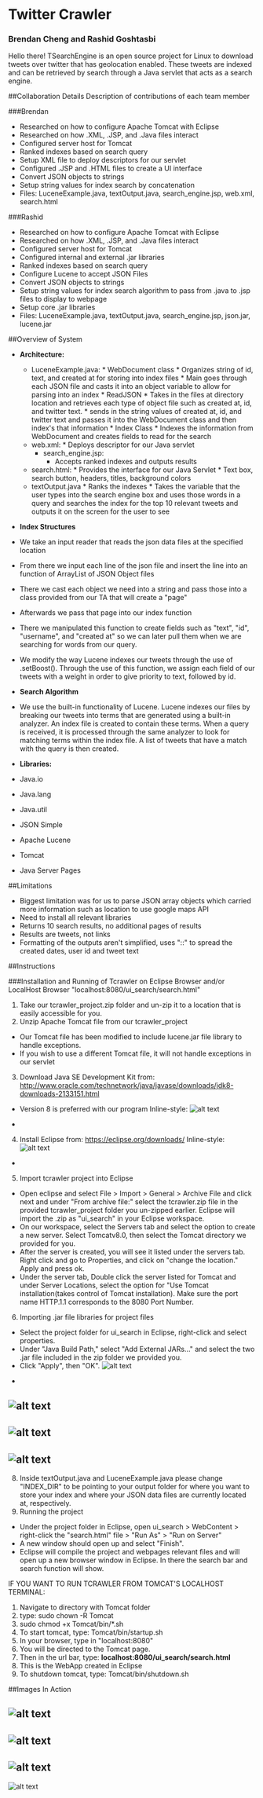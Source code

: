 # Twitter Crawler
### Brendan Cheng and Rashid Goshtasbi

Hello there! TSearchEngine is an open source project for Linux to download tweets over twitter that has geolocation enabled. These tweets are indexed and can be retrieved by search through a Java servlet that acts as a search engine.

##Collaboration Details
Description of contributions of each team member

###Brendan
* Researched on how to configure Apache Tomcat with Eclipse
* Researched on how .XML, .JSP, and .Java files interact
* Configured server host for Tomcat
* Ranked indexes based on search query
* Setup XML file to deploy descriptors for our servlet
* Configured .JSP and .HTML files to create a UI interface
* Convert JSON objects to strings
* Setup string values for index search by concatenation
* Files: LuceneExample.java, textOutput.java, search\_engine.jsp, web.xml, search.html

###Rashid
* Researched on how to configure Apache Tomcat with Eclipse
* Researched on how .XML, .JSP, and .Java files interact
* Configured server host for Tomcat
* Configured internal and external .jar libraries
* Ranked indexes based on search query
* Configure Lucene to accept JSON Files
* Convert JSON objects to strings
* Setup string values for index search algorithm to pass from .java to .jsp files to display to webpage
* Setup core .jar libraries
* Files: LuceneExample.java, textOutput.java, search\_engine.jsp, json.jar, lucene.jar

##Overview of System
* **Architecture:**
  * LuceneExample.java:
  		* WebDocument class
  			* Organizes string of id, text, and created at for storing into index files
		* Main goes through each JSON file and casts it into an object variable to allow for parsing into an index
		* ReadJSON
			* Takes in the files at directory location and retrieves each type of object file such as created at, id, and twitter text.
			* sends in the string values of created at, id, and twitter text and passes it into the WebDocument class and then index's that information
		* Index Class
			* Indexes the information from WebDocument and creates fields to read for the search
  * web.xml:
  		* Deploys descriptor for our Java servlet
  	* search\_engine.jsp:
  		* Accepts ranked indexes and outputs results
  * search.html:
   		* Provides the interface for our Java Servlet
   		* Text box, search button, headers, titles, background colors
  * textOutput.java
   		* Ranks the indexes
   		* Takes the variable that the user types into the search engine box and uses those words in a query and searches the index for the top 10 relevant tweets and outputs it on the screen for the user to see
* **Index Structures**
 * We take an input reader that reads the json data files at the specified location
 * From there we input each line of the json file and insert the line into an function of ArrayList of JSON Object files
 * There we cast each object we need into a string and pass those into a class provided from our TA that will create a "page"
 * Afterwards we pass that page into our index function
 * There we manipulated this function to create fields such as "text", "id", "username", and "created at" so we can later pull them when we are searching for words from our query.
 * We modify the way Lucene indexes our tweets through the use of .setBoost(). Through the use of this function, we assign each field of our tweets with a weight in order to give priority to text, followed by id.
* **Search Algorithm**
 * We use the built-in functionality of Lucene. Lucene indexes our files by breaking our tweets into terms that are generated using a built-in analyzer. An index file is created to contain these terms. When a query is received, it is processed through the same analyzer to look for matching terms within the index file. A list of tweets that have a match with the query is then created. 



* **Libraries:**
 * Java.io
 * Java.lang
 * Java.util
 * JSON Simple
 * Apache Lucene
 * Tomcat
 * Java Server Pages
 

##Limitations
* Biggest limitation was for us to parse JSON array objects which carried more information such as location to use google maps API
* Need to install all relevant libraries
* Returns 10 search results, no additional pages of results
* Results are tweets, not links
* Formatting of the outputs aren't simplified, uses "::" to spread the created dates, user id and tweet text

##Instructions

###Installation and Running of Tcrawler on Eclipse Browser and/or LocalHost Browser "localhost:8080/ui_search/search.html"
1. Take our tcrawler_project.zip folder and un-zip it to a location that is easily accessible for you.
2. Unzip Apache Tomcat file from our tcrawler\_project
 * Our Tomcat file has been modified to include lucene.jar file library to handle exceptions.
 * If you wish to use a different Tomcat file, it will not handle exceptions in our servlet
3. Download Java SE Development Kit from: http://www.oracle.com/technetwork/java/javase/downloads/jdk8-downloads-2133151.html
 * Version 8 is preferred with our program
Inline-style: 
![alt text](p7.png)
-
4. Install Eclipse from: https://eclipse.org/downloads/
Inline-style: 
![alt text](p1.png)
-
5. Import tcrawler project into Eclipse
 * Open eclipse and select File > Import > General > Archive File and click next and under "From archive file:" select the tcrawler.zip file in the provided tcrawler_project folder you un-zipped earlier. Eclipse will import the .zip as "ui_search" in your Eclipse workspace.
 * On our workspace, select the Servers tab and select the option to create a new server. Select Tomcatv8.0, then select the Tomcat directory we provided for you.
 * After the server is created, you will see it listed under the servers tab. Right click and go to Properties, and click on "change the location." Apply and press ok.
 * Under the server tab, Double click the server listed for Tomcat and under Server Locations, select the option for "Use Tomcat installation(takes control of Tomcat installation). Make sure the port name HTTP.1.1 corresponds to the 8080 Port Number.
6. Importing .jar file libraries for project files
 * Select the project folder for ui_search in Eclipse, right-click and select properties.
 * Under "Java Build Path," select "Add External JARs..." and select the two .jar file included in the zip folder we provided you.
 * Click "Apply", then "OK".
![alt text](p3.png)
-
![alt text](p4.png)
-
![alt text](p5.png)
-
![alt text](p6.png)
-
8. Inside textOutput.java and LuceneExample.java please change "INDEX_DIR" to be pointing to your output folder for where you want to store your index and where your JSON data files are currently located at, respectively.
7. Running the project
 * Under the project folder in Eclipse, open ui_search > WebContent > right-click the "search.html" file > "Run As" > "Run on Server"
 * A new window should open up and select "Finish".
 * Eclipse will compile the project and webpages relevant files and will open up a new browser window in Eclipse. In there the search bar and search function will show.

 
IF YOU WANT TO RUN TCRAWLER FROM TOMCAT'S LOCALHOST TERMINAL:

1. Navigate to directory with Tomcat folder
2. type: sudo chown -R Tomcat
3. sudo chmod +x Tomcat/bin/*.sh
4. To start tomcat, type: Tomcat/bin/startup.sh
5. In your browser, type in "localhost:8080"
6. You will be directed to the Tomcat page.
7. Then in the url bar, type: **localhost:8080/ui_search/search.html**
8. This is the WebApp created in Eclipse
5. To shutdown tomcat, type: Tomcat/bin/shutdown.sh

##Images In Action


![alt text](p9.png)
-
![alt text](p10.png)
-
![alt text](p11.png)
-
![alt text](p12.png)
